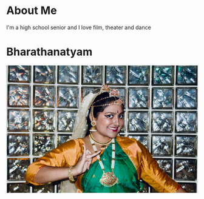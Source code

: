 # About Me
 
I'm a high school senior and I love film, theater and dance

# Bharathanatyam

![image1][def]

[def]: images/e074f621-8ce2-49a8-b553-40dd57fa60cd.JPG
